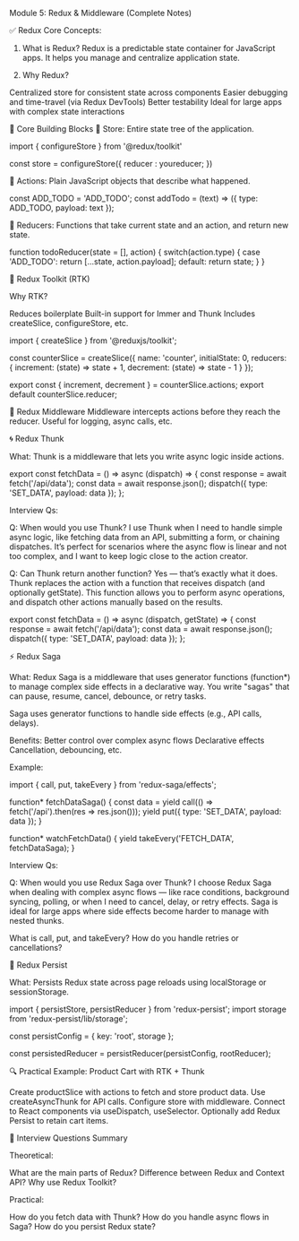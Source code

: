 Module 5: Redux & Middleware (Complete Notes)

✅ Redux Core Concepts:

1. What is Redux?
Redux is a predictable state container for JavaScript apps. It helps you manage and centralize application state.

2. Why Redux?

Centralized store for consistent state across components
Easier debugging and time-travel (via Redux DevTools)
Better testability
Ideal for large apps with complex state interactions

🔧 Core Building Blocks
🔹 Store:
Entire state tree of the application.

import { configureStore } from '@redux/toolkit'

const store = configureStore({
    reducer : youreducer;
})

🔹 Actions:
Plain JavaScript objects that describe what happened.

const ADD_TODO = 'ADD_TODO';
const addTodo = (text) => ({
  type: ADD_TODO,
  payload: text
});

🔹 Reducers:
Functions that take current state and an action, and return new state.

function todoReducer(state = [], action) {
  switch(action.type) {
    case 'ADD_TODO':
      return [...state, action.payload];
    default:
      return state;
  }
}

🚀 Redux Toolkit (RTK)

Why RTK?

Reduces boilerplate
Built-in support for Immer and Thunk
Includes createSlice, configureStore, etc.

import { createSlice } from '@reduxjs/toolkit';

const counterSlice = createSlice({
  name: 'counter',
  initialState: 0,
  reducers: {
    increment: (state) => state + 1,
    decrement: (state) => state - 1
  }
});

export const { increment, decrement } = counterSlice.actions;
export default counterSlice.reducer;

🔁 Redux Middleware
Middleware intercepts actions before they reach the reducer. Useful for logging, async calls, etc.

🌀 Redux Thunk

What:
Thunk is a middleware that lets you write async logic inside actions.

export const fetchData = () => async (dispatch) => {
  const response = await fetch('/api/data');
  const data = await response.json();
  dispatch({ type: 'SET_DATA', payload: data });
};

Interview Qs:

Q: When would you use Thunk?
I use Thunk when I need to handle simple async logic, like fetching data from an API, submitting a form, or chaining dispatches.
It’s perfect for scenarios where the async flow is linear and not too complex, and I want to keep logic close to the action creator.

Q: Can Thunk return another function?
Yes — that’s exactly what it does. Thunk replaces the action with a function that receives dispatch (and optionally getState).
This function allows you to perform async operations, and dispatch other actions manually based on the results.

export const fetchData = () => async (dispatch, getState) => {
  const response = await fetch('/api/data');
  const data = await response.json();
  dispatch({ type: 'SET_DATA', payload: data });
};



⚡ Redux Saga

What:
Redux Saga is a middleware that uses generator functions (function*) to manage complex side effects in a declarative way. You write "sagas" that can pause, resume, cancel, debounce, or retry tasks.

Saga uses generator functions to handle side effects (e.g., API calls, delays).

Benefits:
Better control over complex async flows
Declarative effects
Cancellation, debouncing, etc.


Example:

import { call, put, takeEvery } from 'redux-saga/effects';

function* fetchDataSaga() {
  const data = yield call(() => fetch('/api').then(res => res.json()));
  yield put({ type: 'SET_DATA', payload: data });
}

function* watchFetchData() {
  yield takeEvery('FETCH_DATA', fetchDataSaga);
}

Interview Qs:

 Q: When would you use Redux Saga over Thunk?
I choose Redux Saga when dealing with complex async flows — like race conditions, background syncing, polling, or when I need to cancel, delay, or retry effects.
Saga is ideal for large apps where side effects become harder to manage with nested thunks.

What is call, put, and takeEvery?
How do you handle retries or cancellations?

💾 Redux Persist

What:
Persists Redux state across page reloads using localStorage or sessionStorage.

import { persistStore, persistReducer } from 'redux-persist';
import storage from 'redux-persist/lib/storage';

const persistConfig = {
  key: 'root',
  storage
};

const persistedReducer = persistReducer(persistConfig, rootReducer);

🔍 Practical Example: Product Cart with RTK + Thunk

Create productSlice with actions to fetch and store product data.
Use createAsyncThunk for API calls.
Configure store with middleware.
Connect to React components via useDispatch, useSelector.
Optionally add Redux Persist to retain cart items.

📌 Interview Questions Summary

Theoretical:

What are the main parts of Redux?
Difference between Redux and Context API?
Why use Redux Toolkit?

Practical:

How do you fetch data with Thunk?
How do you handle async flows in Saga?
How do you persist Redux state?



